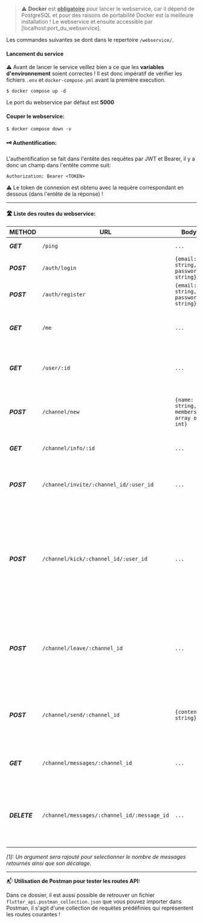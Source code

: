 > ⚠️ **Docker** est <ins>**obligatoire**</ins> pour lancer le webservice, car il dépend de PostgreSQL et pour des raisons de portabilité Docker est la meilleure installation ! Le webservice et ensuite accessible par [localhost:port_du_webservice].

Les commandes suivantes se dont dans le repertoire `/webservice/`.

#### Lancement du service

⚠️ Avant de lancer le service veillez bien a ce que les **variables d'environnement** soient correctes ! Il est donc impératif de vérifier les fichiers `.env` et `docker-compose.yml` avant la première execution.

```
$ docker compose up -d
```

Le port du webservice par défaut est **5000**

#### Couper le webservice:
```
$ docker compose down -v
```

#### 🗝️ Authentification:
L'authentification se fait dans l'entête des requêtes par JWT et Bearer, il y a donc un champ dans l'entête comme suit:
```
Authorization: Bearer <TOKEN>
```
⚠️ Le token de connexion est obtenu avec la requère correspondant en dessous (dans l'entête de la réponse) !

-------------------

#### 🛣️ Liste des routes du webservice:

| **METHOD** | **URL** | **Body** | **Description** |
|-----|----------------|----------------------|---------------------|
| ***GET*** | `/ping` | `...` | Permet de ping le webservice |
| ***POST*** | `/auth/login` | `{email: string, password: string}` | Connecte un utilisateur |
| ***POST*** | `/auth/register` | `{email: string, password: string}` | Enregistre un nouvel utilisateur |
| ***GET*** | `/me` | `...` | Donne les informations de l'utilisateur actuellement connecté |
| ***GET*** | `/user/:id` | `...` | Donne les informations de l'utilisateur de l'**id** donné en adresse |
| ***POST*** | `/channel/new` | `{name: string, members: array of int}` | Créer un salon et invite tous les membres dont les ID sont dans **members** |
| ***GET*** | `/channel/info/:id` | `...` | Donne les informations d'un salon |
| ***POST*** | `/channel/invite/:channel_id/:user_id` | `...` | Invite l'utilisateur avec l'ID **user_id** dans le salon avec l'ID **channel_id** |
| ***POST*** | `/channel/kick/:channel_id/:user_id` | `...` | Expule l'utilisateur **user_id** du salon **channel_id** a condition que l'utilisateur actuel ait les droits administrateurs du salon (créateur du salon) |
| ***POST*** | `/channel/leave/:channel_id` | `...` | Vous quittez le salon **channel_id**, si vous êtes son créateur (admin), le salon est alors supprimé pour tout ses membres ! |
| ***POST*** | `/channel/send/:channel_id` | `{content: string}` | Vous envoyez un message dans le salon **channel_id** avec les contenu **content** |
| ***GET*** | `/channel/messages/:channel_id` | `...` | Récupère les 15<sup>[1]</sup> derniers messages du salon **channel_id** |
| ***DELETE*** | `/channel/messages/:channel_id/:message_id` | `...` | Supprime le message **message_id** du salon **channel_id**, vous devez avoir envoyé ce message ! |

*[1]: Un argument sera rajouté pour selectionner le nombre de messages retournés ainsi que son décalage.*

-------------------

📬 **Utilisation de Postman pour tester les routes API:**

Dans ce dossier, il est aussi possible de retrouver un fichier `flutter_api.postman_collection.json` que vous pouvez importer dans Postman, il s'agit d'une collection de requètes prédéfinies qui représentent les routes courantes !